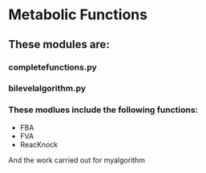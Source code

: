 # Metabolic Functions

## These modules are:
### completefunctions.py
### bilevelalgorithm.py


### These modlues include the following functions:
- FBA
- FVA
- ReacKnock

And the work carried out for myalgorithm
